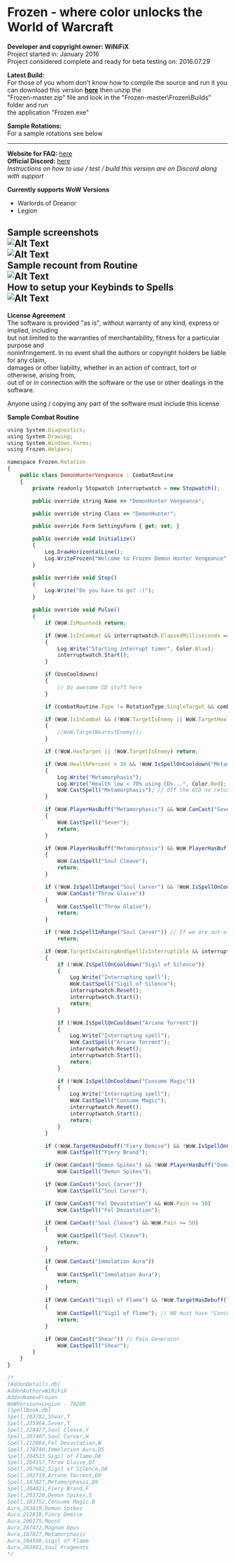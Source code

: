 # Frozen - where color unlocks the World of Warcraft

**Developer and copyright owner: WiNiFiX**<br>
Project started in: January 2016<br>
Project considered complete and ready for beta testing on: 2016.07.29<br>

**Latest Build:**<br>
For those of you whom don't know how to compile the source and run it you can download this version **[here](https://github.com/winifix/Frozen/archive/master.zip)** then unzip the<br> 
"Frozen-master.zip" file and look in the "Frozen-master\Frozen\Builds" folder and run<br> 
the application "Frozen.exe"<br>

**Sample Rotations:**<br>
For a sample rotations see below<br>

---

**Website for FAQ:** [here](http://www.ownedcore.com/forums/world-of-warcraft/world-of-warcraft-bots-programs/wow-bots-questions-requests/542750-pixel-based-bot.html)<br>
**Official Discord:** [here](https://discord.gg/c3Ph5u8)<br>
*Instructions on how to use / test / build this version are on Discord along with support*

**Currently supports WoW Versions**
- Warlords of Dreanor
- Legion

**Sample screenshots**<br>
![Alt Text](https://raw.githubusercontent.com/winifix/Frozen/master/img/1.png)<br>
![Alt Text](https://raw.githubusercontent.com/winifix/Frozen/master/img/2.png)<br>
**Sample recount from Routine**<br>
![Alt Text](https://raw.githubusercontent.com/winifix/Frozen/master/img/4.png)<br>
**How to setup your Keybinds to Spells**<br>
![Alt Text](https://raw.githubusercontent.com/winifix/Frozen/master/img/3.png)<br>
---
**License Agreement**<br>
The software is provided "as is", without warranty of any kind, express or implied, including<br>
but not limited to the warranties of merchantability, fitness for a particular purpose and<br>
noninfringement. In no event shall the authors or copyright holders be liable for any claim,<br>
damages or other liability, whether in an action of contract, tort or otherwise, arising from,<br>
out of or in connection with the software or the use or other dealings in the software.<br>

Anyone using / copying any part of the software must include this license<br>

**Sample Combat Routine**<br>
```javascript
using System.Diagnostics;
using System.Drawing;
using System.Windows.Forms;
using Frozen.Helpers;

namespace Frozen.Rotation
{
    public class DemonHunterVengeance : CombatRoutine
    {
        private readonly Stopwatch interruptwatch = new Stopwatch();

        public override string Name => "DemonHunter Vengeance";

        public override string Class => "DemonHunter";

        public override Form SettingsForm { get; set; }

        public override void Initialize()
        {
            Log.DrawHorizontalLine();
            Log.WriteFrozen("Welcome to Frozen Demon Hunter Vengeance", Color.Black);
        }

        public override void Stop()
        {
			Log.Write("Do you have to go? :(");
        }

        public override void Pulse()
        {
            if (WoW.IsMounted) return;

            if (WoW.IsInCombat && interruptwatch.ElapsedMilliseconds == 0)
            {
                Log.Write("Starting interrupt timer", Color.Blue);
                interruptwatch.Start();
            }

            if (UseCooldowns)
            {
				// Do awesome CD stuff here
            }

            if (combatRoutine.Type != RotationType.SingleTarget && combatRoutine.Type != RotationType.AOE) return;

            if (WoW.IsInCombat && (!WoW.TargetIsEnemy || WoW.TargetHealthPercent == 0))
            {
                //WoW.TargetNearestEnemy();
            }

            if (!WoW.HasTarget || !WoW.TargetIsEnemy) return;

            if (WoW.HealthPercent < 30 && !WoW.IsSpellOnCooldown("Metamorphasis"))
            {
                Log.Write("Metamorphasis");
                Log.Write("Health low < 70% using CDs...", Color.Red);
                WoW.CastSpell("Metamorphasis"); // Off the GCD no return needed
            }

            if (WoW.PlayerHasBuff("Metamorphasis") && WoW.CanCast("Sever"))
            {
                WoW.CastSpell("Sever");
                return;
            }

            if (WoW.PlayerHasBuff("Metamorphasis") && WoW.PlayerHasBuff("Soul Fragments") && WoW.PlayerBuffStacks("Soul Fragments") >= 5 && WoW.Pain >= 50)
            {
                WoW.CastSpell("Soul Cleave");
                return;
            }

            if (!WoW.IsSpellInRange("Soul Carver") && !WoW.IsSpellOnCooldown("Throw Glaive") && WoW.IsSpellInRange("Throw Glaive") &&
                WoW.CanCast("Throw Glaive"))
            {
                WoW.CastSpell("Throw Glaive");
                return;
            }

            if (!WoW.IsSpellInRange("Soul Carver")) // If we are out of melee range return
                return;

            if (WoW.TargetIsCastingAndSpellIsInterruptible && interruptwatch.ElapsedMilliseconds > 1200 && WoW.TargetPercentCast > 70)
            {
                if (!WoW.IsSpellOnCooldown("Sigil of Silence"))
                {
                    Log.Write("Interrupting spell");
                    WoW.CastSpell("Sigil of Silence");
                    interruptwatch.Reset();
                    interruptwatch.Start();
                    return;
                }

                if (!WoW.IsSpellOnCooldown("Arcane Torrent"))
                {
                    Log.Write("Interrupting spell");
                    WoW.CastSpell("Arcane Torrent");
                    interruptwatch.Reset();
                    interruptwatch.Start();
                    return;
                }

                if (!WoW.IsSpellOnCooldown("Consume Magic"))
                {
                    Log.Write("Interrupting spell");
                    WoW.CastSpell("Consume Magic");
                    interruptwatch.Reset();
                    interruptwatch.Start();
                    return;
                }
            }

            if (!WoW.TargetHasDebuff("Fiery Demise") && !WoW.IsSpellOnCooldown("Fiery Brand"))
                WoW.CastSpell("Fiery Brand");

            if (WoW.CanCast("Demon Spikes") && !WoW.PlayerHasBuff("Demon Spikes") && WoW.Pain > 20 && !WoW.PlayerHasBuff("Magnum Opus"))
                WoW.CastSpell("Demon Spikes");

            if (WoW.CanCast("Soul Carver"))
                WoW.CastSpell("Soul Carver");

            if (WoW.CanCast("Fel Devastation") && WoW.Pain >= 30)
                WoW.CastSpell("Fel Devastation");

            if (WoW.CanCast("Soul Cleave") && WoW.Pain >= 50)
            {
                WoW.CastSpell("Soul Cleave");
                return;
            }

            if (WoW.CanCast("Immolation Aura"))
            {
                WoW.CastSpell("Immolation Aura");
                return;
            }

            if (WoW.CanCast("Sigil of Flame") && !WoW.TargetHasDebuff("Sigil of Flame"))
            {
                WoW.CastSpell("Sigil of Flame"); // NB must have "Concentrated Sigil's" talent
                return;
            }

            if (WoW.CanCast("Shear")) // Pain Generator
                WoW.CastSpell("Shear");
        }
    }
}

/*
[AddonDetails.db]
AddonAuthor=WiNiFiX
AddonName=Frozen
WoWVersion=Legion - 70200
[SpellBook.db]
Spell,203782,Shear,T
Spell,235964,Sever,T
Spell,228477,Soul Cleave,Y
Spell,207407,Soul Carver,H
Spell,212084,Fel Devastation,W
Spell,178740,Immolation Aura,D5
Spell,204513,Sigil of Flame,D6
Spell,204157,Throw Glaive,D7
Spell,207682,Sigil of Silence,D8
Spell,202719,Arcane Torrent,D0
Spell,187827,Metamorphasis,D9
Spell,204021,Fiery Brand,F
Spell,203720,Demon Spikes,S
Spell,183752,Consume Magic,B
Aura,203819,Demon Spikes
Aura,212818,Fiery Demise
Aura,200175,Mount
Aura,207472,Magnum Opus
Aura,187827,Metamorphasis
Aura,204598,Sigil of Flame
Aura,203981,Soul Fragments
*/
```
